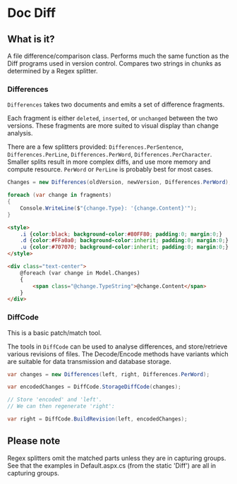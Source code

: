 Doc Diff
========

What is it?
-----------

A file difference/comparison class. Performs much the same function as the Diff programs used in version control.
Compares two strings in chunks as determined by a Regex splitter.

### Differences

`Differences` takes two documents and emits a set of difference fragments.

Each fragment is either `deleted`, `inserted`, or `unchanged` between the two versions.
These fragments are more suited to visual display than change analysis.

There are a few splitters provided: `Differences.PerSentence`, `Differences.PerLine`, `Differences.PerWord`, `Differences.PerCharacter`.
Smaller splits result in more complex diffs, and use more memory and compute resource. `PerWord` or `PerLine` is probably best for most cases.

```csharp
Changes = new Differences(oldVersion, newVersion, Differences.PerWord);

foreach (var change in fragments)
{
    Console.WriteLine($"{change.Type}: '{change.Content}'");
}
```

```html
<style>
    .i {color:black; background-color:#80FF80; padding:0; margin:0;}
    .d {color:#FFa0a0; background-color:inherit; padding:0; margin:0;}
    .u {color:#707070; background-color:inherit; padding:0; margin:0;}
</style>

<div class="text-center">
    @foreach (var change in Model.Changes)
    {
        <span class="@change.TypeString">@change.Content</span>
    }
</div>
```

### DiffCode

This is a basic patch/match tool.

The tools in `DiffCode` can be used to analyse differences, and store/retrieve various revisions of files.
The Decode/Encode methods have variants which are suitable for data transmission and database storage.

```csharp
var changes = new Differences(left, right, Differences.PerWord);

var encodedChanges = DiffCode.StorageDiffCode(changes);

// Store 'encoded' and 'left'.
// We can then regenerate 'right':

var right = DiffCode.BuildRevision(left, encodedChanges);
```

Please note
-----------

Regex splitters omit the matched parts unless they are in capturing groups. See that the examples in Default.aspx.cs (from the static 'Diff') are all in capturing groups.
